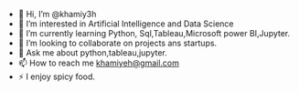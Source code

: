 - 👋 Hi, I’m @khamiy3h
- 👀 I’m interested in Artificial Intelligence and Data Science 
- 🌱 I’m currently learning Python, Sql,Tableau,Microsoft power BI,Jupyter.
- 💞️ I’m looking to collaborate on projects ans startups.
- 💬 Ask me about python,tableau,jupyter.
- 📫 How to reach me khamiyeh@gmail.com
- ⚡️ I enjoy spicy food.



<!---
khamiy3h/khamiy3h is a ✨ special ✨ repository because its `README.md` (this file) appears on your GitHub profile.
You can click the Preview link to take a look at your changes.
--->
